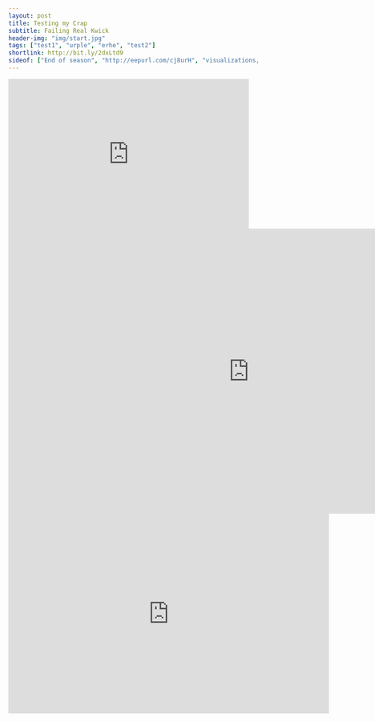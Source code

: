 ```yaml
---
layout: post
title: Testing my Crap
subtitle: Failing Real Kwick
header-img: "img/start.jpg"
tags: ["test1", "urple", "erhe", "test2"]
shortlink: http://bit.ly/2dxLtd9
sideof: ["End of season", "http://eepurl.com/cj8urH", "visualizations, updated and accompanied with new content."]
---
```


<iframe src="https://docs.google.com/presentation/d/14agI6f9VGDQmMMn_3vyr-5bI-aivnJndTsboJObGKxQ/embed?start=false&loop=false&delayms=3000" frameborder="0" width="480" height="299" allowfullscreen="true" mozallowfullscreen="true" webkitallowfullscreen="true"></iframe>

<iframe src="https://docs.google.com/presentation/d/14agI6f9VGDQmMMn_3vyr-5bI-aivnJndTsboJObGKxQ/embed?start=false&loop=false&delayms=3000" frameborder="0" width="960" height="569" allowfullscreen="true" mozallowfullscreen="true" webkitallowfullscreen="true"></iframe>


<iframe src="https://docs.google.com/presentation/d/14agI6f9VGDQmMMn_3vyr-5bI-aivnJndTsboJObGKxQ/embed?start=false&loop=false&delayms=3000" frameborder="0" width="640" height="399" allowfullscreen="true" mozallowfullscreen="true" webkitallowfullscreen="true"></iframe>
